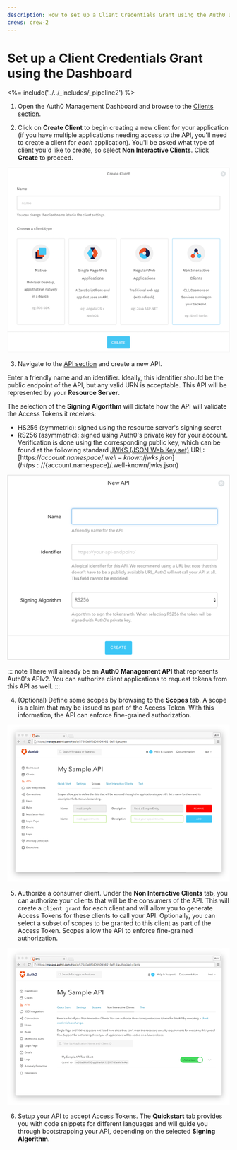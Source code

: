 ```yaml
---
description: How to set up a Client Credentials Grant using the Auth0 Dashboard
crews: crew-2
---
```


# Set up a Client Credentials Grant using the Dashboard

<%= include('../../_includes/_pipeline2') %>

1. Open the Auth0 Management Dashboard and browse to the [Clients section](${manage_url}/#/clients).

2. Click on **Create Client** to begin creating a new client for your application (if you have multiple applications needing access to the API, you'll need to create a client for *each* application). You'll be asked what type of client you'd like to create, so select **Non Interactive Clients**. Click **Create** to proceed.

![Create a Client](/media/articles/api-auth/create-client.png)

3. Navigate to the [API section](${manage_url}/#/apis) and create a new API.

Enter a friendly name and an identifier. Ideally, this identifier should be the public endpoint of the API, but any valid URN is acceptable. This API will be represented by your **Resource Server**.

The selection of the **Signing Algorithm** will dictate how the API will validate the Access Tokens it receives:
* HS256 (symmetric): signed using the resource server's signing secret
* RS256 (asymmetric): signed using Auth0's private key for your account. Verification is done using the corresponding public key, which can be found at the following standard [JWKS (JSON Web Key set)](/jwks) URL: [https://${account.namespace}/.well-known/jwks.json](https://${account.namespace}/.well-known/jwks.json)

![Create an API](/media/articles/api-auth/apis-create.png)

::: note
  There will already be an <strong>Auth0 Management API</strong> that represents Auth0's APIv2. You can authorize client applications to request tokens from this API as well.
:::

4. (Optional) Define some scopes by browsing to the **Scopes** tab. A scope is a claim that may be issued as part of the Access Token. With this information, the API can enforce fine-grained authorization.

  ![Define Scopes](/media/articles/api-auth/apis-scope-tab.png)

5. Authorize a consumer client. Under the **Non Interactive Clients** tab, you can authorize your clients that will be the consumers of the API. This will create a `client grant` for each client and will allow you to generate Access Tokens for these clients to call your API. Optionally, you can select a subset of scopes to be granted to this client as part of the Access Token. Scopes allow the API to enforce fine-grained authorization.

  ![Authorize the Client](/media/articles/api-auth/apis-authorize-client-tab.png)

6. Setup your API to accept Access Tokens. The **Quickstart** tab provides you with code snippets for different languages and will guide you through bootstrapping your API, depending on the selected **Signing Algorithm**.
